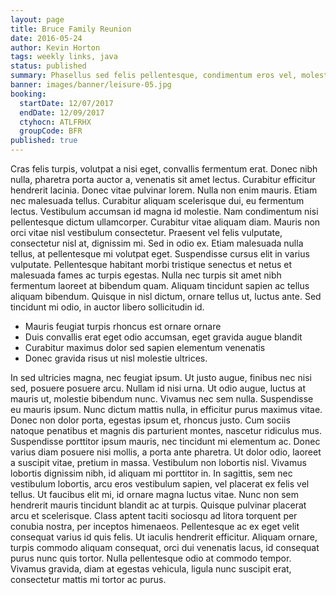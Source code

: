 ```yaml
---
layout: page
title: Bruce Family Reunion
date: 2016-05-24
author: Kevin Horton
tags: weekly links, java
status: published
summary: Phasellus sed felis pellentesque, condimentum eros vel, molestie urna.
banner: images/banner/leisure-05.jpg
booking:
  startDate: 12/07/2017
  endDate: 12/09/2017
  ctyhocn: ATLFRHX
  groupCode: BFR
published: true
---
```

Cras felis turpis, volutpat a nisi eget, convallis fermentum erat. Donec nibh nulla, pharetra porta auctor a, venenatis sit amet lectus. Curabitur efficitur hendrerit lacinia. Donec vitae pulvinar lorem. Nulla non enim mauris. Etiam nec malesuada tellus. Curabitur aliquam scelerisque dui, eu fermentum lectus. Vestibulum accumsan id magna id molestie. Nam condimentum nisi pellentesque dictum ullamcorper. Curabitur vitae aliquam diam. Mauris non orci vitae nisl vestibulum consectetur. Praesent vel felis vulputate, consectetur nisl at, dignissim mi.
Sed in odio ex. Etiam malesuada nulla tellus, at pellentesque mi volutpat eget. Suspendisse cursus elit in varius vulputate. Pellentesque habitant morbi tristique senectus et netus et malesuada fames ac turpis egestas. Nulla nec turpis sit amet nibh fermentum laoreet at bibendum quam. Aliquam tincidunt sapien ac tellus aliquam bibendum. Quisque in nisl dictum, ornare tellus ut, luctus ante. Sed tincidunt mi odio, in auctor libero sollicitudin id.

* Mauris feugiat turpis rhoncus est ornare ornare
* Duis convallis erat eget odio accumsan, eget gravida augue blandit
* Curabitur maximus dolor sed sapien elementum venenatis
* Donec gravida risus ut nisl molestie ultrices.

In sed ultricies magna, nec feugiat ipsum. Ut justo augue, finibus nec nisi sed, posuere posuere arcu. Nullam id nisi urna. Ut odio augue, luctus at mauris ut, molestie bibendum nunc. Vivamus nec sem nulla. Suspendisse eu mauris ipsum. Nunc dictum mattis nulla, in efficitur purus maximus vitae. Donec non dolor porta, egestas ipsum et, rhoncus justo. Cum sociis natoque penatibus et magnis dis parturient montes, nascetur ridiculus mus.
Suspendisse porttitor ipsum mauris, nec tincidunt mi elementum ac. Donec varius diam posuere nisi mollis, a porta ante pharetra. Ut dolor odio, laoreet a suscipit vitae, pretium in massa. Vestibulum non lobortis nisl. Vivamus lobortis dignissim nibh, id aliquam mi porttitor in. In sagittis, sem nec vestibulum lobortis, arcu eros vestibulum sapien, vel placerat ex felis vel tellus. Ut faucibus elit mi, id ornare magna luctus vitae. Nunc non sem hendrerit mauris tincidunt blandit ac at turpis. Quisque pulvinar placerat arcu et scelerisque. Class aptent taciti sociosqu ad litora torquent per conubia nostra, per inceptos himenaeos. Pellentesque ac ex eget velit consequat varius id quis felis. Ut iaculis hendrerit efficitur. Aliquam ornare, turpis commodo aliquam consequat, orci dui venenatis lacus, id consequat purus nunc quis tortor. Nulla pellentesque odio at commodo tempor. Vivamus gravida, diam at egestas vehicula, ligula nunc suscipit erat, consectetur mattis mi tortor ac purus.
